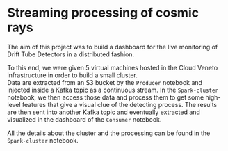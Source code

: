 # Streaming processing of cosmic rays
The aim of this project was to build a dashboard for the live monitoring of Drift Tube Detectors in a distributed fashion.

To this end, we were given 5 virtual machines hosted in the Cloud Veneto infrastructure in order to build a small cluster.</br>
Data are extracted from an S3 bucket by the `Producer` notebook and injected inside a Kafka topic as a continuous stream. In the `Spark-cluster` notebook, we then access those data and process them to get some high-level features that give a visual clue of the detecting process. The results are then sent into another Kafka topic and eventually extracted and visualized in the dashboard of the `Consumer` notebook. 


All the details about the cluster and the processing can be found in the `Spark-cluster` notebook.
